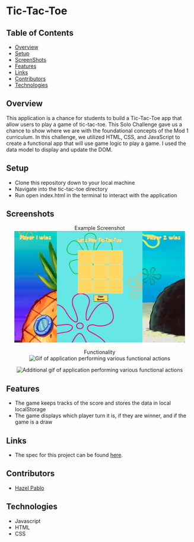 # Tic-Tac-Toe

## Table of Contents
- [Overview](#Overview)
- [Setup](#Setup)
- [ScreenShots](#ScreenShots)
- [Features](#Features)
- [Links](#Links)
- [Contributors](#Contributors)
- [Technologies](#Technologies)


## Overview
This application is a chance for students to build a Tic-Tac-Toe app that allow users to play a game of tic-tac-toe. This Solo Challenge gave us a chance to show where we are with the foundational concepts of the Mod 1 curriculum. In this challenge, we utilized HTML, CSS, and JavaScript to create a functional app that will use game logic to play a game. I used the data model to display and update the DOM.


## Setup
- Clone this repository down to your local machine
- Navigate into the tic-tac-toe directory
- Run open index.html in the terminal to interact with the application

## Screenshots
<p align="center">Example Screenshot</br>
  <img width="460" height="300" src="assets/game.png" alt="Screenshot of project">
</p>

<p align="center">Functionality</br>
  <img width="460" height="300" src="assets/DesktopViewTour.gif" alt="Gif of application performing various functional actions">
</p><p align="center"><img width="500" src="assets/example.gif" alt="Additional gif of application performing various functional actions">
</p>

## Features
- The game keeps tracks of the score and stores the data in local localStorage
- The game displays which player turn it is, if they are winner, and if the game is a draw


## Links
- The spec for this project can be found [here](https://frontend.turing.edu/projects/module-1/tic-tac-toe-solo-v2.html).


## Contributors
- [Hazel Pablo](https://github.com/Hpablo08?tab=repositories)

## Technologies
  - Javascript
  - HTML
  - CSS
